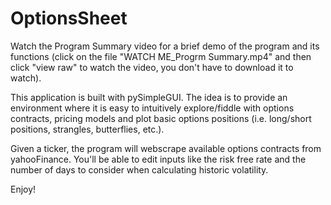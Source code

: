 # OptionsSheet

Watch the Program Summary video for a brief demo of the program and its functions (click on the file "WATCH ME_Progrm Summary.mp4" and then click "view raw" to watch the video, you don't have to download it to watch).

This application is built with pySimpleGUI. The idea is to provide an environment where it is easy to intuitively explore/fiddle 
with options contracts, pricing models and plot basic options positions (i.e. long/short positions, strangles, butterflies, etc.).

Given a ticker, the program will webscrape available options contracts from yahooFinance. You'll be able to edit inputs like the risk free rate and the
number of days to consider when calculating historic volatility. 

Enjoy!
